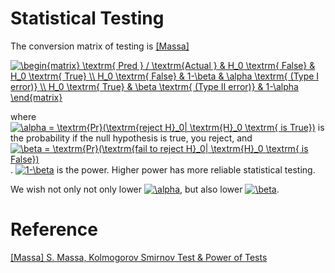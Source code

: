 
# Statistical Testing

The conversion matrix of testing is [[Massa]][S. Massa, Kolmogorov Smirnov Test & Power of Tests]

<a href="https://www.codecogs.com/eqnedit.php?latex=\begin{matrix}&space;\textrm{&space;Pred&space;}&space;/&space;\textrm{Actual&space;}&space;&&space;H_0&space;\textrm{&space;False}&space;&&space;H_0&space;\textrm{&space;True}&space;\\&space;H_0&space;\textrm{&space;False}&space;&&space;1-\beta&space;&&space;\alpha&space;\textrm{&space;(Type&space;I&space;error)}&space;\\&space;H_0&space;\textrm{&space;True}&space;&&space;\beta&space;\textrm{&space;(Type&space;II&space;error)}&space;&&space;1-\alpha&space;\end{matrix}" target="_blank"><img src="https://latex.codecogs.com/gif.latex?\begin{matrix}&space;\textrm{&space;Pred&space;}&space;/&space;\textrm{Actual&space;}&space;&&space;H_0&space;\textrm{&space;False}&space;&&space;H_0&space;\textrm{&space;True}&space;\\&space;H_0&space;\textrm{&space;False}&space;&&space;1-\beta&space;&&space;\alpha&space;\textrm{&space;(Type&space;I&space;error)}&space;\\&space;H_0&space;\textrm{&space;True}&space;&&space;\beta&space;\textrm{&space;(Type&space;II&space;error)}&space;&&space;1-\alpha&space;\end{matrix}" title="\begin{matrix} \textrm{ Pred } / \textrm{Actual } & H_0 \textrm{ False} & H_0 \textrm{ True} \\ H_0 \textrm{ False} & 1-\beta & \alpha \textrm{ (Type I error)} \\ H_0 \textrm{ True} & \beta \textrm{ (Type II error)} & 1-\alpha \end{matrix}" /></a>

where <a href="https://www.codecogs.com/eqnedit.php?latex=\alpha&space;=&space;\textrm{Pr}(\textrm{reject&space;H}_0|&space;\textrm{H}_0&space;\textrm{&space;is&space;True})" target="_blank"><img src="https://latex.codecogs.com/gif.latex?\alpha&space;=&space;\textrm{Pr}(\textrm{reject&space;H}_0|&space;\textrm{H}_0&space;\textrm{&space;is&space;True})" title="\alpha = \textrm{Pr}(\textrm{reject H}_0| \textrm{H}_0 \textrm{ is True})" /></a> is the probability if the null hypothesis is true, you reject, and <a href="https://www.codecogs.com/eqnedit.php?latex=\beta&space;=&space;\textrm{Pr}(\textrm{fail&space;to&space;reject&space;H}_0|&space;\textrm{H}_0&space;\textrm{&space;is&space;False})" target="_blank"><img src="https://latex.codecogs.com/gif.latex?\beta&space;=&space;\textrm{Pr}(\textrm{fail&space;to&space;reject&space;H}_0|&space;\textrm{H}_0&space;\textrm{&space;is&space;False})" title="\beta = \textrm{Pr}(\textrm{fail to reject H}_0| \textrm{H}_0 \textrm{ is False})" /></a>. <a href="https://www.codecogs.com/eqnedit.php?latex=1-\beta" target="_blank"><img src="https://latex.codecogs.com/gif.latex?1-\beta" title="1-\beta" /></a> is the power. Higher power has more reliable statistical testing.

We wish not only not only lower <a href="https://www.codecogs.com/eqnedit.php?latex=\alpha" target="_blank"><img src="https://latex.codecogs.com/gif.latex?\alpha" title="\alpha" /></a>, but also lower <a href="https://www.codecogs.com/eqnedit.php?latex=\beta" target="_blank"><img src="https://latex.codecogs.com/gif.latex?\beta" title="\beta" /></a>.




# Reference



[S. Massa, Kolmogorov Smirnov Test & Power of Tests]: http://www.stats.ox.ac.uk/~massa/Lecture%2013.pdf
[[Massa] S. Massa, Kolmogorov Smirnov Test & Power of Tests](http://www.stats.ox.ac.uk/~massa/Lecture%2013.pdf)
